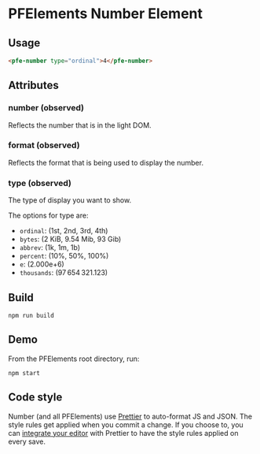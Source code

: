 # PFElements Number Element

## Usage

```html
<pfe-number type="ordinal">4</pfe-number>
```

## Attributes

### number (observed)

Reflects the number that is in the light DOM.

### format (observed)

Reflects the format that is being used to display the number.

### type (observed)

The type of display you want to show.

The options for type are:
- `ordinal`: (1st, 2nd, 3rd, 4th)
- `bytes`: (2 KiB, 9.54 Mib, 93 Gib)
- `abbrev`: (1k, 1m, 1b)
- `percent`: (10%, 50%, 100%)
- `e`: (2.000e+6)
- `thousands`: (97 654 321.123)

## Build

    npm run build

## Demo

From the PFElements root directory, run:

    npm start

## Code style

Number (and all PFElements) use [Prettier][prettier] to auto-format JS and JSON.  The style rules get applied when you commit a change.  If you choose to, you can [integrate your editor][prettier-ed] with Prettier to have the style rules applied on every save.

[prettier]: https://github.com/prettier/prettier/
[prettier-ed]: https://prettier.io/docs/en/editors.html
